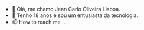 - 👋 Olá, me chamo Jean Carlo Oliveira Lisboa.
- 👀 Tenho 18 anos e sou um entusiasta da tecnologia.
- 📫 How to reach me ...

<!---
jeancolisboa/jeancolisboa is a ✨ special ✨ repository because its `README.md` (this file) appears on your GitHub profile.
You can click the Preview link to take a look at your changes.
--->
